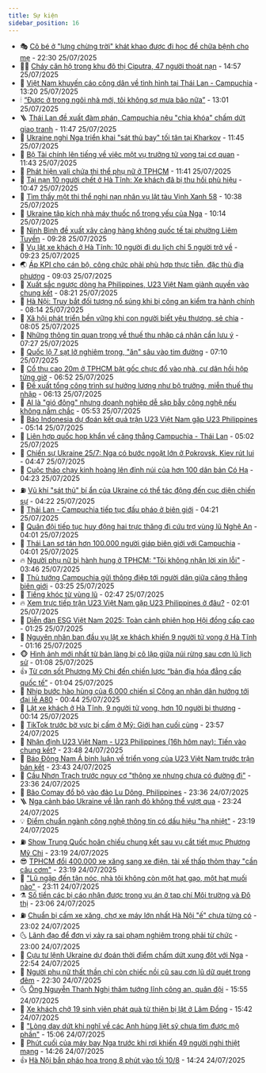 ```yaml
---
title: Sự kiện
sidebar_position: 16
---
```


<!-- dantri-su-kien:START -->
- 🎭 [Cô bé ở &quot;lưng chừng trời&quot; khát khao được đi học để chữa bệnh cho mẹ](https://dantri.com.vn/tam-long-nhan-ai/co-be-o-lung-chung-troi-khat-khao-duoc-di-hoc-de-chua-benh-cho-me-20250619165047481.htm) - 22:30 25/07/2025
- 👨‍🏫 [Cháy căn hộ trong khu đô thị Ciputra, 47 người thoát nạn](https://dantri.com.vn/xa-hoi/chay-can-ho-trong-khu-do-thi-ciputra-47-nguoi-thoat-nan-20250725215249341.htm) - 14:57 25/07/2025
- 🌮 [Việt Nam khuyến cáo công dân về tình hình tại Thái Lan - Campuchia](https://dantri.com.vn/xa-hoi/viet-nam-khuyen-cao-cong-dan-ve-tinh-hinh-tai-thai-lan-campuchia-20250725195518298.htm) - 13:20 25/07/2025
- 🕯 [“Được ở trong ngôi nhà mới, tôi không sợ mưa bão nữa”](https://dantri.com.vn/tam-long-nhan-ai/duoc-o-trong-ngoi-nha-moi-toi-khong-so-mua-bao-nua-20250725164614183.htm) - 13:01 25/07/2025
- 🪜 [Thái Lan đề xuất đàm phán, Campuchia nêu &quot;chìa khóa&quot; chấm dứt giao tranh](https://dantri.com.vn/the-gioi/thai-lan-de-xuat-dam-phan-campuchia-neu-chia-khoa-cham-dut-giao-tranh-20250725183100479.htm) - 11:47 25/07/2025
- 🐘 [Ukraine nghi Nga triển khai &quot;sát thủ bay&quot; tối tân tại Kharkov](https://dantri.com.vn/the-gioi/ukraine-nghi-nga-trien-khai-sat-thu-bay-toi-tan-tai-kharkov-20250725184440334.htm) - 11:45 25/07/2025
- 🤔 [Bộ Tài chính lên tiếng về việc một vụ trưởng tử vong tại cơ quan](https://dantri.com.vn/kinh-doanh/bo-tai-chinh-len-tieng-ve-viec-mot-vu-truong-tu-vong-tai-co-quan-20250725183258748.htm) - 11:43 25/07/2025
- 🧠 [Phát hiện vali chứa thi thể phụ nữ ở TPHCM](https://dantri.com.vn/phap-luat/phat-hien-vali-chua-thi-the-phu-nu-o-tphcm-20250725183441412.htm) - 11:41 25/07/2025
- 📝 [Tại nạn 10 người chết ở Hà Tĩnh: Xe khách đã bị thu hồi phù hiệu](https://dantri.com.vn/xa-hoi/tai-nan-10-nguoi-chet-o-ha-tinh-xe-khach-da-bi-thu-hoi-phu-hieu-20250725173108352.htm) - 10:47 25/07/2025
- 🦏 [Tìm thấy một thi thể nghi nạn nhân vụ lật tàu Vịnh Xanh 58](https://dantri.com.vn/xa-hoi/tim-thay-mot-thi-the-nghi-nan-nhan-vu-lat-tau-vinh-xanh-58-20250725172818322.htm) - 10:38 25/07/2025
- 🥰 [Ukraine tập kích nhà máy thuốc nổ trọng yếu của Nga](https://dantri.com.vn/the-gioi/ukraine-tap-kich-nha-may-thuoc-no-trong-yeu-cua-nga-20250725171443006.htm) - 10:14 25/07/2025
- 🤗 [Ninh Bình đề xuất xây cảng hàng không quốc tế tại phường Liêm Tuyền](https://dantri.com.vn/xa-hoi/ninh-binh-de-xuat-xay-cang-hang-khong-quoc-te-tai-phuong-liem-tuyen-20250725161803109.htm) - 09:28 25/07/2025
- 🌈 [Vụ lật xe khách ở Hà Tĩnh: 10 người đi du lịch chỉ 5 người trở về](https://dantri.com.vn/xa-hoi/vu-lat-xe-khach-o-ha-tinh-10-nguoi-di-du-lich-chi-5-nguoi-tro-ve-20250725155202365.htm) - 09:23 25/07/2025
- 🌏 [Áp KPI cho cán bộ, công chức phải phù hợp thực tiễn, đặc thù địa phương](https://dantri.com.vn/noi-vu/ap-kpi-cho-can-bo-cong-chuc-phai-phu-hop-thuc-tien-dac-thu-dia-phuong-20250725152321981.htm) - 09:03 25/07/2025
- 💄 [Xuất sắc ngược dòng hạ Philippines, U23 Việt Nam giành quyền vào chung kết](https://dantri.com.vn/the-thao/xuat-sac-nguoc-dong-ha-philippines-u23-viet-nam-gianh-quyen-vao-chung-ket-20250725152142400.htm) - 08:21 25/07/2025
- 👺 [Hà Nội: Truy bắt đối tượng nổ súng khi bị công an kiểm tra hành chính](https://dantri.com.vn/phap-luat/ha-noi-truy-bat-doi-tuong-no-sung-khi-bi-cong-an-kiem-tra-hanh-chinh-20250725150849411.htm) - 08:14 25/07/2025
- 👹 [Xã hội phát triển bền vững khi con người biết yêu thương, sẻ chia](https://dantri.com.vn/tam-long-nhan-ai/xa-hoi-phat-trien-ben-vung-khi-con-nguoi-biet-yeu-thuong-se-chia-20250725094012525.htm) - 08:05 25/07/2025
- 🌊 [Những thông tin quan trọng về thuế thu nhập cá nhân cần lưu ý](https://dantri.com.vn/kinh-doanh/nhung-thong-tin-quan-trong-ve-thue-thu-nhap-ca-nhan-can-luu-y-20250725093949355.htm) - 07:27 25/07/2025
- 🤠 [Quốc lộ 7 sạt lở nghiêm trọng, &quot;ăn&quot; sâu vào tim đường](https://dantri.com.vn/xa-hoi/quoc-lo-7-sat-lo-nghiem-trong-an-sau-vao-tim-duong-20250725101606137.htm) - 07:10 25/07/2025
- 🎊 [Cổ thụ cao 20m ở TPHCM bật gốc chực đổ vào nhà, cư dân hồi hộp từng giờ](https://dantri.com.vn/doi-song/co-thu-cao-20m-o-tphcm-bat-goc-chuc-do-vao-nha-cu-dan-hoi-hop-tung-gio-20250725133109007.htm) - 06:52 25/07/2025
- 🐘 [Đề xuất tổng công trình sư hưởng lương như bộ trưởng, miễn thuế thu nhập](https://dantri.com.vn/noi-vu/de-xuat-tong-cong-trinh-su-huong-luong-nhu-bo-truong-mien-thue-thu-nhap-20250725125423919.htm) - 06:13 25/07/2025
- 💂 [AI là &quot;gió đông&quot; nhưng doanh nghiệp dễ sập bẫy công nghệ nếu không nắm chắc](https://dantri.com.vn/khoa-hoc/ai-la-gio-dong-nhung-doanh-nghiep-de-sap-bay-cong-nghe-neu-khong-nam-chac-20250724181939324.htm) - 05:53 25/07/2025
- 👹 [Báo Indonesia dự đoán kết quả trận U23 Việt Nam gặp U23 Philippines](https://dantri.com.vn/the-thao/bao-indonesia-du-doan-ket-qua-tran-u23-viet-nam-gap-u23-philippines-20250725111403217.htm) - 05:14 25/07/2025
- 🦒 [Liên hợp quốc họp khẩn về căng thẳng Campuchia - Thái Lan](https://dantri.com.vn/the-gioi/lien-hop-quoc-hop-khan-ve-cang-thang-campuchia-thai-lan-20250725113856878.htm) - 05:02 25/07/2025
- 🗽 [Chiến sự Ukraine 25/7: Nga có bước ngoặt lớn ở Pokrovsk, Kiev rút lui](https://dantri.com.vn/the-gioi/chien-su-ukraine-257-nga-co-buoc-ngoat-lon-o-pokrovsk-kiev-rut-lui-20250725113453483.htm) - 04:47 25/07/2025
- 💄 [Cuộc tháo chạy kinh hoàng lên đỉnh núi của hơn 100 dân bản Có Hạ](https://dantri.com.vn/xa-hoi/cuoc-thao-chay-kinh-hoang-len-dinh-nui-cua-hon-100-dan-ban-co-ha-20250725101902822.htm) - 04:23 25/07/2025
- ⛽️ [Vũ khí &quot;sát thủ&quot; bí ẩn của Ukraine có thể tác động đến cục diện chiến sự](https://dantri.com.vn/the-gioi/vu-khi-sat-thu-bi-an-cua-ukraine-co-the-tac-dong-den-cuc-dien-chien-su-20250725111915248.htm) - 04:22 25/07/2025
- 🥷 [Thái Lan - Campuchia tiếp tục đấu pháo ở biên giới](https://dantri.com.vn/the-gioi/thai-lan-campuchia-tiep-tuc-dau-phao-o-bien-gioi-20250725111557902.htm) - 04:21 25/07/2025
- 🤖 [Quân đội tiếp tục huy động hai trực thăng đi cứu trợ vùng lũ Nghệ An](https://dantri.com.vn/xa-hoi/quan-doi-tiep-tuc-huy-dong-hai-truc-thang-di-cuu-tro-vung-lu-nghe-an-20250725104649563.htm) - 04:01 25/07/2025
- 🌊 [Thái Lan sơ tán hơn 100.000 người giáp biên giới với Campuchia](https://dantri.com.vn/the-gioi/thai-lan-so-tan-hon-100000-nguoi-giap-bien-gioi-voi-campuchia-20250725105527569.htm) - 04:01 25/07/2025
- 🔥 [Người phụ nữ bị hành hung ở TPHCM: &quot;Tôi không nhận lời xin lỗi&quot;](https://dantri.com.vn/phap-luat/nguoi-phu-nu-bi-hanh-hung-o-tphcm-toi-khong-nhan-loi-xin-loi-20250724084128415.htm) - 03:46 25/07/2025
- 🦏 [Thủ tướng Campuchia gửi thông điệp tới người dân giữa căng thẳng biên giới](https://dantri.com.vn/the-gioi/thu-tuong-campuchia-gui-thong-diep-toi-nguoi-dan-giua-cang-thang-bien-gioi-20250725100019315.htm) - 03:25 25/07/2025
- 🐘 [Tiếng khóc từ vùng lũ](https://dantri.com.vn/doi-song/tieng-khoc-tu-vung-lu-20250725083623270.htm) - 02:47 25/07/2025
- 🔥 [Xem trực tiếp trận U23 Việt Nam gặp U23 Philippines ở đâu?](https://dantri.com.vn/the-thao/xem-truc-tiep-tran-u23-viet-nam-gap-u23-philippines-o-dau-20250725085354738.htm) - 02:01 25/07/2025
- 💼 [Diễn đàn ESG Việt Nam 2025: Toàn cảnh phiên họp Hội đồng cấp cao](https://dantri.com.vn/kinh-doanh/dien-dan-esg-viet-nam-2025-toan-canh-phien-hop-hoi-dong-cap-cao-20250724223344175.htm) - 01:25 25/07/2025
- 🚀 [Nguyên nhân ban đầu vụ lật xe khách khiến 9 người tử vong ở Hà Tĩnh](https://dantri.com.vn/xa-hoi/nguyen-nhan-ban-dau-vu-lat-xe-khach-khien-9-nguoi-tu-vong-o-ha-tinh-20250725081517957.htm) - 01:16 25/07/2025
- 🐵 [Hình ảnh mới nhất từ bản làng bị cô lập giữa núi rừng sau cơn lũ lịch sử](https://dantri.com.vn/xa-hoi/hinh-anh-moi-nhat-tu-ban-lang-bi-co-lap-giua-nui-rung-sau-con-lu-lich-su-20250724214208010.htm) - 01:08 25/07/2025
- 👍 [Từ cơn sốt Phương Mỹ Chi đến chiến lược “bản địa hóa đẳng cấp quốc tế”](https://dantri.com.vn/giai-tri/tu-con-sot-phuong-my-chi-den-chien-luoc-ban-dia-hoa-dang-cap-quoc-te-20250724132448026.htm) - 01:04 25/07/2025
- 🚦 [Nhịp bước hào hùng của 6.000 chiến sĩ Công an nhân dân hướng tới đại lễ A80](https://dantri.com.vn/xa-hoi/nhip-buoc-hao-hung-cua-6000-chien-si-cong-an-nhan-dan-huong-toi-dai-le-a80-20250724211524649.htm) - 00:44 25/07/2025
- 🥸 [Lật xe khách ở Hà Tĩnh, 9 người tử vong, hơn 10 người bị thương](https://dantri.com.vn/xa-hoi/lat-xe-khach-o-ha-tinh-9-nguoi-tu-vong-hon-10-nguoi-bi-thuong-20250725071002904.htm) - 00:14 25/07/2025
- 🥷 [TikTok trước bờ vực bị cấm ở Mỹ: Giới hạn cuối cùng](https://dantri.com.vn/cong-nghe/tiktok-truoc-bo-vuc-bi-cam-o-my-gioi-han-cuoi-cung-20250725003349123.htm) - 23:57 24/07/2025
- 🤡 [Nhận định U23 Việt Nam - U23 Philippines &lpar;16h hôm nay&rpar;: Tiến vào chung kết?](https://dantri.com.vn/the-thao/nhan-dinh-u23-viet-nam-u23-philippines-16h-hom-nay-tien-vao-chung-ket-20250724190821469.htm) - 23:48 24/07/2025
- 🥳 [Báo Đông Nam Á bình luận về triển vọng của U23 Việt Nam trước trận bán kết](https://dantri.com.vn/the-thao/bao-dong-nam-a-binh-luan-ve-trien-vong-cua-u23-viet-nam-truoc-tran-ban-ket-20250725004930085.htm) - 23:43 24/07/2025
- 🤩 [Cầu Nhơn Trạch trước nguy cơ &quot;thông xe nhưng chưa có đường đi&quot;](https://dantri.com.vn/xa-hoi/cau-nhon-trach-truoc-nguy-co-thong-xe-nhung-chua-co-duong-di-20250724232553741.htm) - 23:36 24/07/2025
- 🎡 [Bão Comay đổ bộ vào đảo Lu Dông, Philippines](https://dantri.com.vn/xa-hoi/bao-comay-do-bo-vao-dao-lu-dong-philippines-20250725063303834.htm) - 23:36 24/07/2025
- 🪜 [Nga cảnh báo Ukraine về lằn ranh đỏ không thể vượt qua](https://dantri.com.vn/the-gioi/nga-canh-bao-ukraine-ve-lan-ranh-do-khong-the-vuot-qua-20250725060803911.htm) - 23:24 24/07/2025
- 💡 [Điểm chuẩn ngành công nghệ thông tin có dấu hiệu &quot;hạ nhiệt&quot;](https://dantri.com.vn/giao-duc/diem-chuan-nganh-cong-nghe-thong-tin-co-dau-hieu-ha-nhiet-20250725053914353.htm) - 23:19 24/07/2025
- ⛽️ [Show Trung Quốc hoãn chiếu chung kết sau vụ cắt tiết mục Phương Mỹ Chi](https://dantri.com.vn/giai-tri/show-trung-quoc-hoan-chieu-chung-ket-sau-vu-cat-tiet-muc-phuong-my-chi-20250725000439080.htm) - 23:19 24/07/2025
- 😎 [TPHCM đổi 400.000 xe xăng sang xe điện, tài xế thấp thỏm thay &quot;cần câu cơm&quot;](https://dantri.com.vn/doi-song/tphcm-doi-400000-xe-xang-sang-xe-dien-tai-xe-thap-thom-thay-can-cau-com-20250724122017108.htm) - 23:19 24/07/2025
- 🗽 [&quot;Lũ ngập đến tận nóc, nhà tôi không còn một hạt gạo, một hạt muối nào&quot;](https://dantri.com.vn/xa-hoi/lu-ngap-den-tan-noc-nha-toi-khong-con-mot-hat-gao-mot-hat-muoi-nao-20250724233101047.htm) - 23:11 24/07/2025
- ⚗️ [Số tiền các bị cáo nhận được trong vụ án ở tạp chí Môi trường và Đô thị](https://dantri.com.vn/phap-luat/so-tien-cac-bi-cao-nhan-duoc-trong-vu-an-o-tap-chi-moi-truong-va-do-thi-20250724225932404.htm) - 23:06 24/07/2025
- ⛽️ [Chuẩn bị cấm xe xăng, chợ xe máy lớn nhất Hà Nội &quot;ế&quot; chưa từng có](https://dantri.com.vn/doi-song/chuan-bi-cam-xe-xang-cho-xe-may-lon-nhat-ha-noi-e-chua-tung-co-20250724153914688.htm) - 23:02 24/07/2025
- 🌜 [Lãnh đạo để đơn vị xảy ra sai phạm nghiêm trọng phải từ chức](https://dantri.com.vn/noi-vu/lanh-dao-de-don-vi-xay-ra-sai-pham-nghiem-trong-phai-tu-chuc-20250724114608023.htm) - 23:00 24/07/2025
- 🦩 [Cựu tư lệnh Ukraine dự đoán thời điểm chấm dứt xung đột với Nga](https://dantri.com.vn/the-gioi/cuu-tu-lenh-ukraine-du-doan-thoi-diem-cham-dut-xung-dot-voi-nga-20250725054517702.htm) - 22:54 24/07/2025
- 🦒 [Người phụ nữ thất thần chỉ còn chiếc nồi cũ sau cơn lũ dữ quét trong đêm](https://dantri.com.vn/tam-long-nhan-ai/nguoi-phu-nu-that-than-chi-con-chiec-noi-cu-sau-con-lu-du-quet-trong-dem-20250720184906374.htm) - 22:30 24/07/2025
- 🌜 [Ông Nguyễn Thanh Nghị thăm tướng lĩnh công an, quân đội](https://dantri.com.vn/xa-hoi/ong-nguyen-thanh-nghi-tham-tuong-linh-cong-an-quan-doi-20250724224321282.htm) - 15:55 24/07/2025
- 🐎 [Xe khách chở 19 sinh viên phát quà từ thiện bị lật ở Lâm Đồng](https://dantri.com.vn/xa-hoi/xe-khach-cho-19-sinh-vien-phat-qua-tu-thien-bi-lat-o-lam-dong-20250724223026046.htm) - 15:42 24/07/2025
- 🌋 [&quot;Lòng day dứt khi nghĩ về các Anh hùng liệt sỹ chưa tìm được mộ phần&quot;](https://dantri.com.vn/xa-hoi/long-day-dut-khi-nghi-ve-cac-anh-hung-liet-sy-chua-tim-duoc-mo-phan-20250724220612683.htm) - 15:06 24/07/2025
- 🧰 [Phút cuối của máy bay Nga trước khi rơi khiến 49 người nghi thiệt mạng](https://dantri.com.vn/the-gioi/phut-cuoi-cua-may-bay-nga-truoc-khi-roi-khien-49-nguoi-nghi-thiet-mang-20250724211231647.htm) - 14:26 24/07/2025
- 👍 [Hà Nội bắn pháo hoa trong 8 phút vào tối 10/8](https://dantri.com.vn/xa-hoi/ha-noi-ban-phao-hoa-trong-8-phut-vao-toi-108-20250724212158761.htm) - 14:24 24/07/2025<!-- dantri-su-kien:END -->
